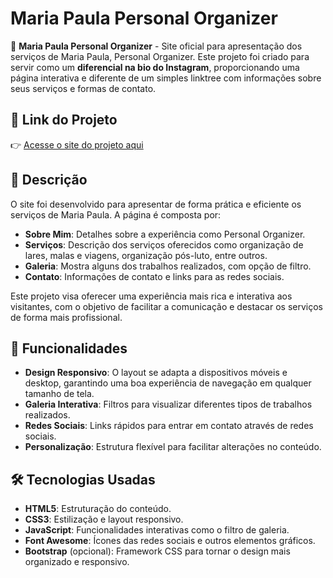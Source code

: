 # Maria Paula Personal Organizer

🌟 **Maria Paula Personal Organizer** - Site oficial para apresentação dos serviços de Maria Paula, Personal Organizer. Este projeto foi criado para servir como um **diferencial na bio do Instagram**, proporcionando uma página interativa e diferente de um simples linktree com informações sobre seus serviços e formas de contato.

## 🚀 Link do Projeto

👉 [Acesse o site do projeto aqui](https://mpaulaorganizer.vercel.app)  <!-- Substitua o '#' pelo link externo do seu projeto -->

## 📜 Descrição

O site foi desenvolvido para apresentar de forma prática e eficiente os serviços de Maria Paula. A página é composta por:

- **Sobre Mim**: Detalhes sobre a experiência como Personal Organizer.
- **Serviços**: Descrição dos serviços oferecidos como organização de lares, malas e viagens, organização pós-luto, entre outros.
- **Galeria**: Mostra alguns dos trabalhos realizados, com opção de filtro.
- **Contato**: Informações de contato e links para as redes sociais.

Este projeto visa oferecer uma experiência mais rica e interativa aos visitantes, com o objetivo de facilitar a comunicação e destacar os serviços de forma mais profissional.

## 🌟 Funcionalidades

- **Design Responsivo**: O layout se adapta a dispositivos móveis e desktop, garantindo uma boa experiência de navegação em qualquer tamanho de tela.
- **Galeria Interativa**: Filtros para visualizar diferentes tipos de trabalhos realizados.
- **Redes Sociais**: Links rápidos para entrar em contato através de redes sociais.
- **Personalização**: Estrutura flexível para facilitar alterações no conteúdo.

## 🛠 Tecnologias Usadas

- **HTML5**: Estruturação do conteúdo.
- **CSS3**: Estilização e layout responsivo.
- **JavaScript**: Funcionalidades interativas como o filtro de galeria.
- **Font Awesome**: Ícones das redes sociais e outros elementos gráficos.
- **Bootstrap** (opcional): Framework CSS para tornar o design mais organizado e responsivo.
